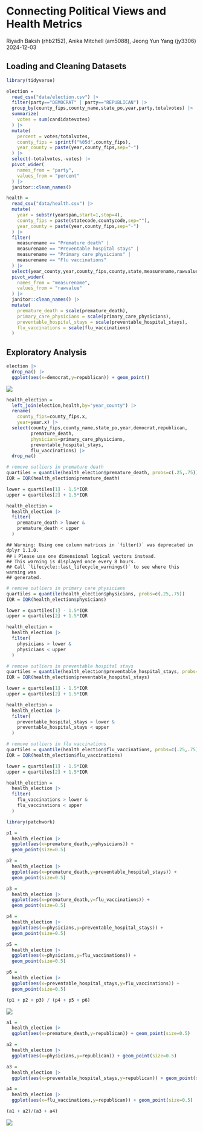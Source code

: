 Connecting Political Views and Health Metrics
================
Riyadh Baksh (rhb2152), Anika Mitchell (am5088), Jeong Yun Yang (jy3306)
2024-12-03

## Loading and Cleaning Datasets

``` r
library(tidyverse)
```

``` r
election =
  read_csv("data/election.csv") |>
  filter(party=="DEMOCRAT" | party=="REPUBLICAN") |>
  group_by(county_fips,county_name,state_po,year,party,totalvotes) |>
  summarize(
    votes = sum(candidatevotes)
  ) |>
  mutate(
    percent = votes/totalvotes,
    county_fips = sprintf("%05d",county_fips),
    year_county = paste(year,county_fips,sep="-")
  ) |>
  select(-totalvotes,-votes) |>
  pivot_wider(
    names_from = "party",
    values_from = "percent"
  ) |>
  janitor::clean_names()
```

``` r
health =
  read_csv("data/health.csv") |>
  mutate(
    year = substr(yearspan,start=1,stop=4),
    county_fips = paste(statecode,countycode,sep=""),
    year_county = paste(year,county_fips,sep="-")
  ) |>
  filter(
    measurename == "Premature death" |
    measurename == "Preventable hospital stays" |
    measurename == "Primary care physicians" |
    measurename == "Flu vaccinations"
  ) |>
  select(year_county,year,county_fips,county,state,measurename,rawvalue) |>
  pivot_wider(
    names_from = "measurename",
    values_from = "rawvalue"
  ) |>
  janitor::clean_names() |>
  mutate(
    premature_death = scale(premature_death),
    primary_care_physicians = scale(primary_care_physicians),
    preventable_hospital_stays = scale(preventable_hospital_stays),
    flu_vaccinations = scale(flu_vaccinations)
  )
```

## Exploratory Analysis

``` r
election |>
  drop_na() |>
  ggplot(aes(x=democrat,y=republican)) + geom_point()
```

![](FinalReport_files/figure-gfm/unnamed-chunk-4-1.png)<!-- -->

``` r
health_election =
  left_join(election,health,by="year_county") |>
  rename(
    county_fips=county_fips.x,
    year=year.x) |>
  select(county_fips,county_name,state_po,year,democrat,republican,
         premature_death,
         physicians=primary_care_physicians,
         preventable_hospital_stays,
         flu_vaccinations) |>
  drop_na()

# remove outliers in premature death
quartiles = quantile(health_election$premature_death, probs=c(.25,.75))
IQR = IQR(health_election$premature_death)

lower = quartiles[1] - 1.5*IQR
upper = quartiles[2] + 1.5*IQR

health_election =
  health_election |>
  filter(
    premature_death > lower &
    premature_death < upper
  )
```

    ## Warning: Using one column matrices in `filter()` was deprecated in dplyr 1.1.0.
    ## ℹ Please use one dimensional logical vectors instead.
    ## This warning is displayed once every 8 hours.
    ## Call `lifecycle::last_lifecycle_warnings()` to see where this warning was
    ## generated.

``` r
# remove outliers in primary care physicians
quartiles = quantile(health_election$physicians, probs=c(.25,.75))
IQR = IQR(health_election$physicians)

lower = quartiles[1] - 1.5*IQR
upper = quartiles[2] + 1.5*IQR

health_election =
  health_election |>
  filter(
    physicians > lower &
    physicians < upper
  )

# remove outliers in preventable hospital stays
quartiles = quantile(health_election$preventable_hospital_stays, probs=c(.25,.75))
IQR = IQR(health_election$preventable_hospital_stays)

lower = quartiles[1] - 1.5*IQR
upper = quartiles[2] + 1.5*IQR

health_election =
  health_election |>
  filter(
    preventable_hospital_stays > lower &
    preventable_hospital_stays < upper
  )

# remove outliers in flu vaccinations
quartiles = quantile(health_election$flu_vaccinations, probs=c(.25,.75))
IQR = IQR(health_election$flu_vaccinations)

lower = quartiles[1] - 1.5*IQR
upper = quartiles[2] + 1.5*IQR

health_election =
  health_election |>
  filter(
    flu_vaccinations > lower &
    flu_vaccinations < upper
  )
```

``` r
library(patchwork)

p1 =
  health_election |>
  ggplot(aes(x=premature_death,y=physicians)) +
  geom_point(size=0.5)

p2 =
  health_election |>
  ggplot(aes(x=premature_death,y=preventable_hospital_stays)) +
  geom_point(size=0.5)

p3 =
  health_election |>
  ggplot(aes(x=premature_death,y=flu_vaccinations)) +
  geom_point(size=0.5)

p4 =
  health_election |>
  ggplot(aes(x=physicians,y=preventable_hospital_stays)) +
  geom_point(size=0.5)

p5 =
  health_election |>
  ggplot(aes(x=physicians,y=flu_vaccinations)) +
  geom_point(size=0.5)

p6 =
  health_election |>
  ggplot(aes(x=preventable_hospital_stays,y=flu_vaccinations)) +
  geom_point(size=0.5)

(p1 + p2 + p3) / (p4 + p5 + p6)
```

![](FinalReport_files/figure-gfm/unnamed-chunk-6-1.png)<!-- -->

``` r
a1 =
  health_election |>
  ggplot(aes(x=premature_death,y=republican)) + geom_point(size=0.5)

a2 =
  health_election |>
  ggplot(aes(x=physicians,y=republican)) + geom_point(size=0.5)

a3 =
  health_election |>
  ggplot(aes(x=preventable_hospital_stays,y=republican)) + geom_point(size=0.5)

a4 =
  health_election |>
  ggplot(aes(x=flu_vaccinations,y=republican)) + geom_point(size=0.5)

(a1 + a2)/(a3 + a4)
```

![](FinalReport_files/figure-gfm/unnamed-chunk-7-1.png)<!-- -->
